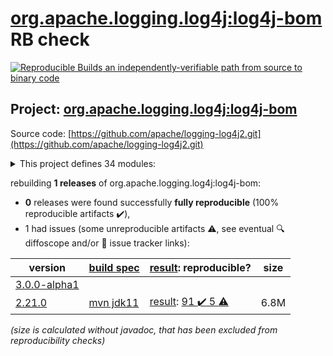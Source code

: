 [org.apache.logging.log4j:log4j-bom](https://central.sonatype.com/artifact/org.apache.logging.log4j/log4j-bom/versions) RB check
=======

[![Reproducible Builds](https://reproducible-builds.org/images/logos/rb.svg) an independently-verifiable path from source to binary code](https://reproducible-builds.org/)

## Project: [org.apache.logging.log4j:log4j-bom](https://central.sonatype.com/artifact/org.apache.logging.log4j/log4j-bom/versions)

Source code: [https://github.com/apache/logging-log4j2.git](https://github.com/apache/logging-log4j2.git)

<details><summary>This project defines 34 modules:</summary>

* [org.apache.logging.log4j:log4j](https://central.sonatype.com/artifact/org.apache.logging.log4j/log4j/2.21.0)
* [org.apache.logging.log4j:log4j-1.2-api](https://central.sonatype.com/artifact/org.apache.logging.log4j/log4j-1.2-api/2.21.0)
* [org.apache.logging.log4j:log4j-api](https://central.sonatype.com/artifact/org.apache.logging.log4j/log4j-api/2.21.0)
* [org.apache.logging.log4j:log4j-api-test](https://central.sonatype.com/artifact/org.apache.logging.log4j/log4j-api-test/2.21.0)
* [org.apache.logging.log4j:log4j-appserver](https://central.sonatype.com/artifact/org.apache.logging.log4j/log4j-appserver/2.21.0)
* [org.apache.logging.log4j:log4j-bom](https://central.sonatype.com/artifact/org.apache.logging.log4j/log4j-bom/2.21.0)
* [org.apache.logging.log4j:log4j-cassandra](https://central.sonatype.com/artifact/org.apache.logging.log4j/log4j-cassandra/2.21.0)
* [org.apache.logging.log4j:log4j-core](https://central.sonatype.com/artifact/org.apache.logging.log4j/log4j-core/2.21.0)
* [org.apache.logging.log4j:log4j-core-test](https://central.sonatype.com/artifact/org.apache.logging.log4j/log4j-core-test/2.21.0)
* [org.apache.logging.log4j:log4j-couchdb](https://central.sonatype.com/artifact/org.apache.logging.log4j/log4j-couchdb/2.21.0)
* [org.apache.logging.log4j:log4j-docker](https://central.sonatype.com/artifact/org.apache.logging.log4j/log4j-docker/2.21.0)
* [org.apache.logging.log4j:log4j-flume-ng](https://central.sonatype.com/artifact/org.apache.logging.log4j/log4j-flume-ng/2.21.0)
* [org.apache.logging.log4j:log4j-iostreams](https://central.sonatype.com/artifact/org.apache.logging.log4j/log4j-iostreams/2.21.0)
* [org.apache.logging.log4j:log4j-jakarta-smtp](https://central.sonatype.com/artifact/org.apache.logging.log4j/log4j-jakarta-smtp/2.21.0)
* [org.apache.logging.log4j:log4j-jakarta-web](https://central.sonatype.com/artifact/org.apache.logging.log4j/log4j-jakarta-web/2.21.0)
* [org.apache.logging.log4j:log4j-jcl](https://central.sonatype.com/artifact/org.apache.logging.log4j/log4j-jcl/2.21.0)
* [org.apache.logging.log4j:log4j-jdbc-dbcp2](https://central.sonatype.com/artifact/org.apache.logging.log4j/log4j-jdbc-dbcp2/2.21.0)
* [org.apache.logging.log4j:log4j-jpa](https://central.sonatype.com/artifact/org.apache.logging.log4j/log4j-jpa/2.21.0)
* [org.apache.logging.log4j:log4j-jpl](https://central.sonatype.com/artifact/org.apache.logging.log4j/log4j-jpl/2.21.0)
* [org.apache.logging.log4j:log4j-jul](https://central.sonatype.com/artifact/org.apache.logging.log4j/log4j-jul/2.21.0)
* [org.apache.logging.log4j:log4j-kubernetes](https://central.sonatype.com/artifact/org.apache.logging.log4j/log4j-kubernetes/2.21.0)
* [org.apache.logging.log4j:log4j-layout-template-json](https://central.sonatype.com/artifact/org.apache.logging.log4j/log4j-layout-template-json/2.21.0)
* [org.apache.logging.log4j:log4j-mongodb3](https://central.sonatype.com/artifact/org.apache.logging.log4j/log4j-mongodb3/2.21.0)
* [org.apache.logging.log4j:log4j-mongodb4](https://central.sonatype.com/artifact/org.apache.logging.log4j/log4j-mongodb4/2.21.0)
* [org.apache.logging.log4j:log4j-perf](https://central.sonatype.com/artifact/org.apache.logging.log4j/log4j-perf/2.21.0)
* [org.apache.logging.log4j:log4j-slf4j-impl](https://central.sonatype.com/artifact/org.apache.logging.log4j/log4j-slf4j-impl/2.21.0)
* [org.apache.logging.log4j:log4j-slf4j2-impl](https://central.sonatype.com/artifact/org.apache.logging.log4j/log4j-slf4j2-impl/2.21.0)
* [org.apache.logging.log4j:log4j-spring-boot](https://central.sonatype.com/artifact/org.apache.logging.log4j/log4j-spring-boot/2.21.0)
* [org.apache.logging.log4j:log4j-spring-cloud-config](https://central.sonatype.com/artifact/org.apache.logging.log4j/log4j-spring-cloud-config/2.21.0)
* [org.apache.logging.log4j:log4j-spring-cloud-config-client](https://central.sonatype.com/artifact/org.apache.logging.log4j/log4j-spring-cloud-config-client/2.21.0)
* [org.apache.logging.log4j:log4j-taglib](https://central.sonatype.com/artifact/org.apache.logging.log4j/log4j-taglib/2.21.0)
* [org.apache.logging.log4j:log4j-to-jul](https://central.sonatype.com/artifact/org.apache.logging.log4j/log4j-to-jul/2.21.0)
* [org.apache.logging.log4j:log4j-to-slf4j](https://central.sonatype.com/artifact/org.apache.logging.log4j/log4j-to-slf4j/2.21.0)
* [org.apache.logging.log4j:log4j-web](https://central.sonatype.com/artifact/org.apache.logging.log4j/log4j-web/2.21.0)
</details>

rebuilding **1 releases** of org.apache.logging.log4j:log4j-bom:
- **0** releases were found successfully **fully reproducible** (100% reproducible artifacts :heavy_check_mark:),
- 1 had issues (some unreproducible artifacts :warning:, see eventual :mag: diffoscope and/or :memo: issue tracker links):

| version | [build spec](/BUILDSPEC.md) | [result](https://reproducible-builds.org/docs/jvm/): reproducible? | size |
| -- | --------- | ------ | -- |
| [3.0.0-alpha1](https://central.sonatype.com/artifact/org.apache.logging.log4j/log4j-bom/3.0.0-alpha1/pom) | | | |
| [2.21.0](https://central.sonatype.com/artifact/org.apache.logging.log4j/log4j-bom/2.21.0/pom) | [mvn jdk11](log4j-bom-2.21.0.buildspec) | [result](log4j-bom-2.21.0.buildinfo): [91 :heavy_check_mark:  5 :warning:](log4j-bom-2.21.0.buildcompare) | 6.8M |

<i>(size is calculated without javadoc, that has been excluded from reproducibility checks)</i>
